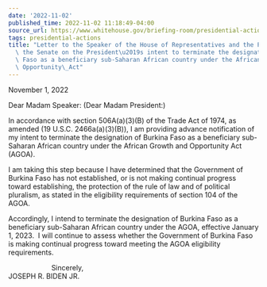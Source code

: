 ```yaml
---
date: '2022-11-02'
published_time: 2022-11-02 11:18:49-04:00
source_url: https://www.whitehouse.gov/briefing-room/presidential-actions/2022/11/02/letter-to-the-speaker-of-the-house-of-representatives-and-the-president-of-the-senate-on-the-presidents-intent-to-terminate-the-designation-of-burkina-faso-as-a-beneficiary-sub-saharan-africa/
tags: presidential-actions
title: "Letter to the Speaker of the House of Representatives and the President of\
  \ the Senate on the President\u2019s intent to terminate the designation of Burkina\
  \ Faso as a beneficiary sub-Saharan African country under the African Growth and\
  \ Opportunity\_Act"
---
```

 
November 1, 2022

Dear Madam Speaker: (Dear Madam President:)

In accordance with section 506A(a)(3)(B) of the Trade Act of 1974, as
amended (19 U.S.C. 2466a(a)(3)(B)), I am providing advance notification
of my intent to terminate the designation of Burkina Faso as a
beneficiary sub-Saharan African country under the African Growth and
Opportunity Act (AGOA).

I am taking this step because I have determined that the Government of
Burkina Faso has not established, or is not making continual progress
toward establishing, the protection of the rule of law and of political
pluralism, as stated in the eligibility requirements of
section 104 of the AGOA.     

Accordingly, I intend to terminate the designation of Burkina Faso as a
beneficiary sub-Saharan African country under the AGOA, effective
January 1, 2023.  I will continue to assess whether the Government of
Burkina Faso is making continual progress toward meeting the AGOA
eligibility requirements.

                      Sincerely,  
JOSEPH R. BIDEN JR.
